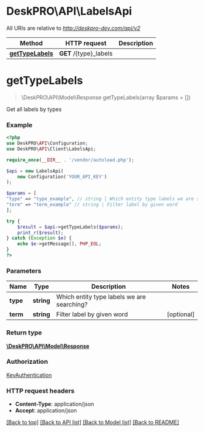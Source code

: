 # DeskPRO\API\LabelsApi

All URIs are relative to *http://deskpro-dev.com/api/v2*

Method | HTTP request | Description
------------- | ------------- | -------------
[**getTypeLabels**](LabelsApi.md#getTypeLabels) | **GET** /{type}_labels | 


# **getTypeLabels**
> \DeskPRO\API\Model\Response getTypeLabels(array $params = [])



Get all labels by types

### Example
```php
<?php
use DeskPRO\API\Configuration;
use DeskPRO\API\Client\LabelsApi;

require_once(__DIR__ . '/vendor/autoload.php');

$api = new LabelsApi(
    new Configuration('YOUR_API_KEY')
);

$params = [
"type" => "type_example", // string | Which entity type labels we are searching?
"term" => "term_example" // string | Filter label by given word
];

try {
    $result = $api->getTypeLabels($params);
    print_r($result);
} catch (Exception $e) {
    echo $e->getMessage(), PHP_EOL;
}
?>
```

### Parameters

Name | Type | Description  | Notes
------------- | ------------- | ------------- | -------------
 **type** | **string**| Which entity type labels we are searching? |
 **term** | **string**| Filter label by given word | [optional]

### Return type

[**\DeskPRO\API\Model\Response**](../Model/Response.md)

### Authorization

[KeyAuthentication](../../README.md#KeyAuthentication)

### HTTP request headers

 - **Content-Type**: application/json
 - **Accept**: application/json

[[Back to top]](#) [[Back to API list]](../../README.md#documentation-for-api-endpoints) [[Back to Model list]](../../README.md#documentation-for-models) [[Back to README]](../../README.md)

